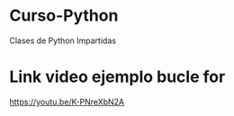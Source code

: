 # Curso-Python
Clases de Python Impartidas
# Link video ejemplo bucle for
https://youtu.be/K-PNreXbN2A
